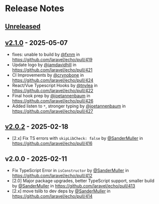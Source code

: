# Release Notes

## [Unreleased](https://github.com/laravel/echo/compare/v2.1.0...2.x)

## [v2.1.0](https://github.com/laravel/echo/compare/v2.0.2...v2.1.0) - 2025-05-07

* fixes: unable to build by [@fxnm](https://github.com/fxnm) in https://github.com/laravel/echo/pull/419
* Update logo by [@iamdavidhill](https://github.com/iamdavidhill) in https://github.com/laravel/echo/pull/421
* CI Improvements by [@crynobone](https://github.com/crynobone) in https://github.com/laravel/echo/pull/424
* React/Vue Typescript Hooks by [@tnylea](https://github.com/tnylea) in https://github.com/laravel/echo/pull/422
* Final hook prep by [@joetannenbaum](https://github.com/joetannenbaum) in https://github.com/laravel/echo/pull/426
* Added listen to `*`, stronger typing by [@joetannenbaum](https://github.com/joetannenbaum) in https://github.com/laravel/echo/pull/427

## [v2.0.2](https://github.com/laravel/echo/compare/v2.0.0...v2.0.2) - 2025-02-18

- [2.x] Fix TS errors with `skipLibCheck: false` by [@SanderMuller](https://github.com/SanderMuller) in https://github.com/laravel/echo/pull/416

## v2.0.0 - 2025-02-11

- Fix TypeScript Error in `isConstructor` by [@SanderMuller](https://github.com/SanderMuller) in https://github.com/laravel/echo/pull/412
- [2.0] Major package upgrades, better TypeScript support, smaller build by [@SanderMuller](https://github.com/SanderMuller) in https://github.com/laravel/echo/pull/413
- [2.x] move tslib to dev deps by [@SanderMuller](https://github.com/SanderMuller) in https://github.com/laravel/echo/pull/414
